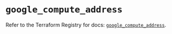 # `google_compute_address`

Refer to the Terraform Registry for docs: [`google_compute_address`](https://registry.terraform.io/providers/hashicorp/google-beta/6.48.0/docs/resources/google_compute_address).

